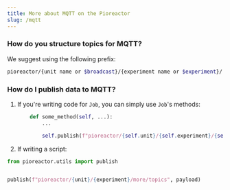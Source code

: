 ```yaml
---
title: More about MQTT on the Pioreactor
slug: /mqtt
---
```


### How do you structure topics for MQTT?

We suggest using the following prefix:

```bash
pioreactor/{unit name or $broadcast}/{experiment name or $experiment}/ ...
```


### How do I publish data to MQTT?

1. If you're writing code for `Job`, you can simply use `Job`'s methods:

   ```python
       def some_method(self, ...):
           ...

           self.publish(f"pioreactor/{self.unit}/{self.experiment}/{self.job_name}/more/topics", payload)

   ```

2. If writing a script:

```python
from pioreactor.utils import publish


publish(f"pioreactor/{unit}/{experiment}/more/topics", payload)

```
